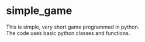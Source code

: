 # simple_game
This is simple, very short game programmed in python.  
The code uses basic python classes and functions.
